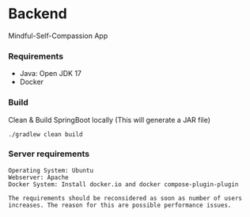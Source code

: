 # Backend

Mindful-Self-Compassion App

### Requirements

- Java: Open JDK 17
- Docker

### Build

Clean & Build SpringBoot locally (This will generate a JAR file)

```
./gradlew clean build
```

### Server requirements

```
Operating System: Ubuntu
Webserver: Apache
Docker System: Install docker.io and docker compose-plugin-plugin

The requirements should be reconsidered as soon as number of users increases. The reason for this are possible performance issues.
```
